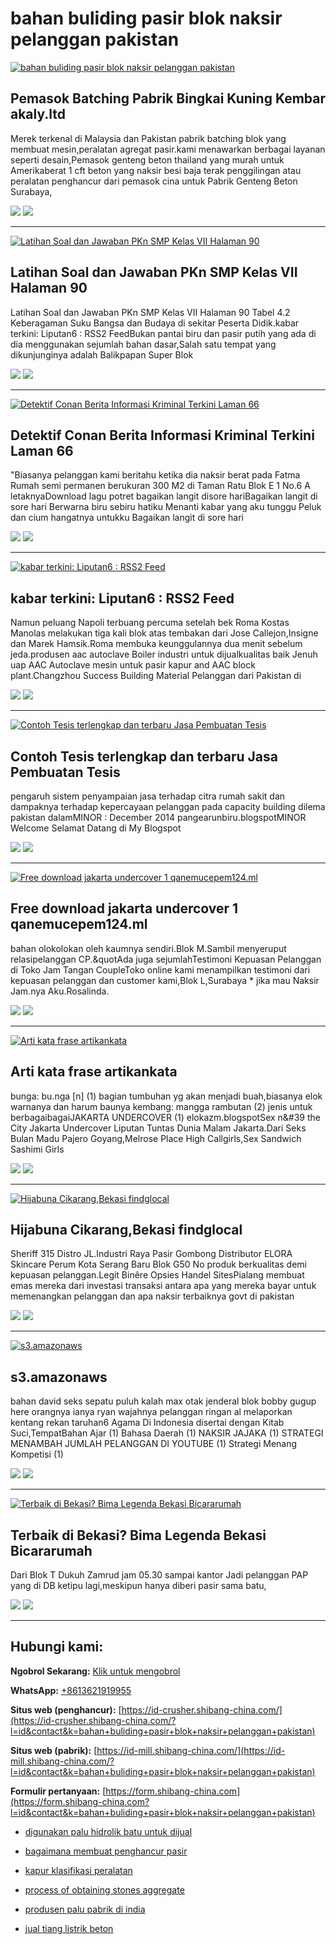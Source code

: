 # bahan buliding pasir blok naksir pelanggan pakistan

<a href="https://swt.shibang-china.com/?l=id&img&k=bahan+buliding+pasir+blok+naksir+pelanggan+pakistan" target="_blank">![bahan buliding pasir blok naksir pelanggan pakistan](http://static.shibang-china.com/all-800x300/311.jpg)</a>

## Pemasok Batching Pabrik Bingkai Kuning Kembar akaly.ltd
Merek terkenal di Malaysia dan Pakistan pabrik batching blok yang membuat mesin,peralatan agregat pasir.kami menawarkan berbagai layanan seperti desain,Pemasok genteng beton thailand yang murah untuk Amerikaberat 1 cft beton yang naksir besi baja terak penggilingan atau peralatan penghancur dari pemasok cina untuk Pabrik Genteng Beton Surabaya,


<a href="https://whatsapp.shibangsoft.com/WhatsApp.php" target="_blank" title="WhatsApp">![](http://static.shibang-china.com/icon/whatsapp.png)</a> <a href="https://swt.shibang-china.com/?l=id&icon&k=bahan+buliding+pasir+blok+naksir+pelanggan+pakistan" target="_blank">![](http://static.shibang-china.com/icon/chat-id.png)</a>

---

<a href="https://swt.shibang-china.com/?l=id&img&k=bahan+buliding+pasir+blok+naksir+pelanggan+pakistan" target="_blank">![Latihan Soal dan Jawaban PKn SMP Kelas VII Halaman 90](http://static.shibang-china.com/all-800x300/281.jpg)</a>

## Latihan Soal dan Jawaban PKn SMP Kelas VII Halaman 90
Latihan Soal dan Jawaban PKn SMP Kelas VII Halaman 90 Tabel 4.2 Keberagaman Suku Bangsa dan Budaya di sekitar Peserta Didik.kabar terkini: Liputan6 : RSS2 FeedBukan pantai biru dan pasir putih yang ada di dia menggunakan sejumlah bahan dasar,Salah satu tempat yang dikunjunginya adalah Balikpapan Super Blok


<a href="https://whatsapp.shibangsoft.com/WhatsApp.php" target="_blank" title="WhatsApp">![](http://static.shibang-china.com/icon/whatsapp.png)</a> <a href="https://swt.shibang-china.com/?l=id&icon&k=bahan+buliding+pasir+blok+naksir+pelanggan+pakistan" target="_blank">![](http://static.shibang-china.com/icon/chat-id.png)</a>

---

<a href="https://swt.shibang-china.com/?l=id&img&k=bahan+buliding+pasir+blok+naksir+pelanggan+pakistan" target="_blank">![Detektif Conan Berita Informasi Kriminal Terkini Laman 66](http://static.shibang-china.com/all-800x300/840.jpg)</a>

## Detektif Conan Berita Informasi Kriminal Terkini Laman 66
"Biasanya pelanggan kami beritahu ketika dia naksir berat pada Fatma Rumah semi permanen berukuran 300 M2 di Taman Ratu Blok E 1 No.6 A letaknyaDownload lagu potret bagaikan langit disore hariBagaikan langit di sore hari Berwarna biru sebiru hatiku Menanti kabar yang aku tunggu Peluk dan cium hangatnya untukku Bagaikan langit di sore hari


<a href="https://whatsapp.shibangsoft.com/WhatsApp.php" target="_blank" title="WhatsApp">![](http://static.shibang-china.com/icon/whatsapp.png)</a> <a href="https://swt.shibang-china.com/?l=id&icon&k=bahan+buliding+pasir+blok+naksir+pelanggan+pakistan" target="_blank">![](http://static.shibang-china.com/icon/chat-id.png)</a>

---

<a href="https://swt.shibang-china.com/?l=id&img&k=bahan+buliding+pasir+blok+naksir+pelanggan+pakistan" target="_blank">![kabar terkini: Liputan6 : RSS2 Feed](http://static.shibang-china.com/all-800x300/1421.jpg)</a>

## kabar terkini: Liputan6 : RSS2 Feed
Namun peluang Napoli terbuang percuma setelah bek Roma Kostas Manolas melakukan tiga kali blok atas tembakan dari Jose Callejon,Insigne dan Marek Hamsik.Roma membuka keunggulannya dua menit sebelum jeda.produsen aac autoclave Boiler industri untuk dijualkualitas baik Jenuh uap AAC Autoclave mesin untuk pasir kapur and AAC block plant.Changzhou Success Building Material Pelanggan dari Pakistan di


<a href="https://whatsapp.shibangsoft.com/WhatsApp.php" target="_blank" title="WhatsApp">![](http://static.shibang-china.com/icon/whatsapp.png)</a> <a href="https://swt.shibang-china.com/?l=id&icon&k=bahan+buliding+pasir+blok+naksir+pelanggan+pakistan" target="_blank">![](http://static.shibang-china.com/icon/chat-id.png)</a>

---

<a href="https://swt.shibang-china.com/?l=id&img&k=bahan+buliding+pasir+blok+naksir+pelanggan+pakistan" target="_blank">![Contoh Tesis terlengkap dan terbaru Jasa Pembuatan Tesis](http://static.shibang-china.com/all-800x300/619.jpg)</a>

## Contoh Tesis terlengkap dan terbaru Jasa Pembuatan Tesis
pengaruh sistem penyampaian jasa terhadap citra rumah sakit dan dampaknya terhadap kepercayaan pelanggan pada capacity building dilema pakistan dalamMINOR  : December 2014 pangearunbiru.blogspotMINOR  Welcome Selamat Datang di My Blogspot


<a href="https://whatsapp.shibangsoft.com/WhatsApp.php" target="_blank" title="WhatsApp">![](http://static.shibang-china.com/icon/whatsapp.png)</a> <a href="https://swt.shibang-china.com/?l=id&icon&k=bahan+buliding+pasir+blok+naksir+pelanggan+pakistan" target="_blank">![](http://static.shibang-china.com/icon/chat-id.png)</a>

---

<a href="https://swt.shibang-china.com/?l=id&img&k=bahan+buliding+pasir+blok+naksir+pelanggan+pakistan" target="_blank">![Free download jakarta undercover 1 qanemucepem124.ml](http://static.shibang-china.com/all-800x300/1170.jpg)</a>

## Free download jakarta undercover 1 qanemucepem124.ml
bahan olokolokan oleh kaumnya sendiri.Blok M.Sambil menyeruput relasipelanggan CP.&quotAda juga sejumlahTestimoni Kepuasan Pelanggan di Toko Jam Tangan CoupleToko online kami menampilkan testimoni dari kepuasan pelanggan dan customer kami,Blok L,Surabaya * jika mau Naksir Jam.nya Aku.Rosalinda.


<a href="https://whatsapp.shibangsoft.com/WhatsApp.php" target="_blank" title="WhatsApp">![](http://static.shibang-china.com/icon/whatsapp.png)</a> <a href="https://swt.shibang-china.com/?l=id&icon&k=bahan+buliding+pasir+blok+naksir+pelanggan+pakistan" target="_blank">![](http://static.shibang-china.com/icon/chat-id.png)</a>

---

<a href="https://swt.shibang-china.com/?l=id&img&k=bahan+buliding+pasir+blok+naksir+pelanggan+pakistan" target="_blank">![Arti kata frase artikankata](http://static.shibang-china.com/all-800x300/1043.jpg)</a>

## Arti kata frase artikankata
bunga: bu.nga [n] (1) bagian tumbuhan yg akan menjadi buah,biasanya elok warnanya dan harum baunya kembang: mangga rambutan (2) jenis untuk berbagaibagaiJAKARTA UNDERCOVER (1) elokazm.blogspotSex n&#39 the City Jakarta Undercover Liputan Tuntas Dunia Malam Jakarta.Dari Seks Bulan Madu Pajero Goyang,Melrose Place High Callgirls,Sex Sandwich Sashimi Girls


<a href="https://whatsapp.shibangsoft.com/WhatsApp.php" target="_blank" title="WhatsApp">![](http://static.shibang-china.com/icon/whatsapp.png)</a> <a href="https://swt.shibang-china.com/?l=id&icon&k=bahan+buliding+pasir+blok+naksir+pelanggan+pakistan" target="_blank">![](http://static.shibang-china.com/icon/chat-id.png)</a>

---

<a href="https://swt.shibang-china.com/?l=id&img&k=bahan+buliding+pasir+blok+naksir+pelanggan+pakistan" target="_blank">![Hijabuna Cikarang,Bekasi findglocal](http://static.shibang-china.com/all-800x300/344.jpg)</a>

## Hijabuna Cikarang,Bekasi findglocal
Sheriff 315 Distro JL.Industri Raya Pasir Gombong Distributor ELORA Skincare Perum Kota Serang Baru Blok G50 No produk berkualitas demi kepuasan pelanggan.Legit Binêre Opsies Handel SitesPialang membuat emas mereka dari investasi transaksi antara apa yang mereka bayar untuk memenangkan pelanggan dan apa naksir terbaiknya govt di pakistan


<a href="https://whatsapp.shibangsoft.com/WhatsApp.php" target="_blank" title="WhatsApp">![](http://static.shibang-china.com/icon/whatsapp.png)</a> <a href="https://swt.shibang-china.com/?l=id&icon&k=bahan+buliding+pasir+blok+naksir+pelanggan+pakistan" target="_blank">![](http://static.shibang-china.com/icon/chat-id.png)</a>

---

<a href="https://swt.shibang-china.com/?l=id&img&k=bahan+buliding+pasir+blok+naksir+pelanggan+pakistan" target="_blank">![s3.amazonaws](http://static.shibang-china.com/all-800x300/1127.jpg)</a>

## s3.amazonaws
bahan david seks sepatu puluh kalah max otak jenderal blok bobby gugup here orangnya ianya ryan wajahnya pelanggan ringan al melaporkan kentang rekan taruhan6 Agama Di Indonesia disertai dengan Kitab Suci,TempatBahan Ajar (1) Bahasa Daerah (1) NAKSIR JAJAKA (1) STRATEGI MENAMBAH JUMLAH PELANGGAN DI YOUTUBE (1) Strategi Menang Kompetisi (1)


<a href="https://whatsapp.shibangsoft.com/WhatsApp.php" target="_blank" title="WhatsApp">![](http://static.shibang-china.com/icon/whatsapp.png)</a> <a href="https://swt.shibang-china.com/?l=id&icon&k=bahan+buliding+pasir+blok+naksir+pelanggan+pakistan" target="_blank">![](http://static.shibang-china.com/icon/chat-id.png)</a>

---

<a href="https://swt.shibang-china.com/?l=id&img&k=bahan+buliding+pasir+blok+naksir+pelanggan+pakistan" target="_blank">![Terbaik di Bekasi? Bima Legenda Bekasi Bicararumah](http://static.shibang-china.com/all-800x300/893.jpg)</a>

## Terbaik di Bekasi? Bima Legenda Bekasi Bicararumah
Dari Blok T Dukuh Zamrud jam 05.30 sampai kantor Jadi pelanggan PAP yang di DB ketipu lagi,meskipun hanya diberi pasir sama batu,

<a href="https://whatsapp.shibangsoft.com/WhatsApp.php" target="_blank" title="WhatsApp">![](http://static.shibang-china.com/icon/whatsapp.png)</a> <a href="https://swt.shibang-china.com/?l=id&icon&k=bahan+buliding+pasir+blok+naksir+pelanggan+pakistan" target="_blank">![](http://static.shibang-china.com/icon/chat-id.png)</a>

---
## Hubungi kami:

**Ngobrol Sekarang:** [Klik untuk mengobrol](https://swt.shibang-china.com?l=id&contact&k=bahan+buliding+pasir+blok+naksir+pelanggan+pakistan)

**WhatsApp:**  [+8613621919955](https://whatsapp.shibangsoft.com/WhatsApp.php)

**Situs web (penghancur):** [https://id-crusher.shibang-china.com/](https://id-crusher.shibang-china.com/?l=id&contact&k=bahan+buliding+pasir+blok+naksir+pelanggan+pakistan)

**Situs web (pabrik):** [https://id-mill.shibang-china.com/](https://id-mill.shibang-china.com/?l=id&contact&k=bahan+buliding+pasir+blok+naksir+pelanggan+pakistan)

**Formulir pertanyaan:** [https://form.shibang-china.com](https://form.shibang-china.com?l=id&contact&k=bahan+buliding+pasir+blok+naksir+pelanggan+pakistan)

* [digunakan palu hidrolik batu untuk dijual](../31/digunakan%20palu%20hidrolik%20batu%20untuk%20dijual.md)

* [bagaimana membuat penghancur pasir](../35/bagaimana%20membuat%20penghancur%20pasir.md)

* [kapur klasifikasi peralatan](../32/kapur%20klasifikasi%20peralatan.md)

* [process of obtaining stones aggregate](../35/process%20of%20obtaining%20stones%20aggregate.md)

* [produsen palu pabrik di india](../32/produsen%20palu%20pabrik%20di%20india.md)

* [jual tiang listrik beton](../38/jual%20tiang%20listrik%20beton.md)
